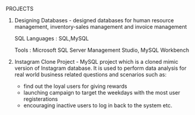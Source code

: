 PROJECTS

1. Designing Databases - designed databases for human resource management, inventory-sales management and invoice management 

   SQL Languages : SQL,MySQL
   
   Tools         : Microsoft SQL Server Management Studio, MySQL Workbench
   
2. Instagram Clone Project - MySQL project which is a cloned mimic version of Instagram database. It is used to perform data analysis for real world business related questions and    scenarios such as:

   * find out the loyal users for giving rewards
   * launching campaign to target the weekdays with the most user registerations
   * encouraging inactive users to log in back to the system etc.
   
